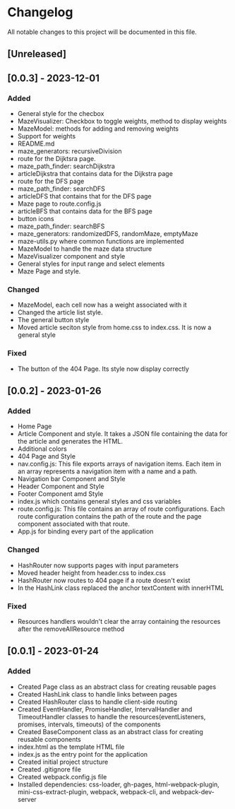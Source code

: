 # Changelog

All notable changes to this project will be documented in this file.

## [Unreleased]

## [0.0.3] - 2023-12-01

### Added
- General style for the checbox
- MazeVisualizer: Checkbox to toggle weights, method to display weights
- MazeModel: methods for adding and removing weights
- Support for weights
- README.md
- maze_generators: recursiveDivision
- route for the Dijktsra page.
- maze_path_finder: searchDijkstra
- articleDijkstra that contains data for the Dijkstra page
- route for the DFS page
- maze_path_finder: searchDFS
- articleDFS that contains that for the DFS page
- Maze page to route.config.js
- articleBFS that contains data for the BFS page
- button icons
- maze_path_finder: searchBFS
- maze_generators: randomizedDFS, randomMaze, emptyMaze
- maze-utils.py where common functions are implemented
- MazeModel to handle the maze data structure
- MazeVisualizer component and style
- General styles for input range and select elements
- Maze Page and style.

### Changed
- MazeModel, each cell now has a weight associated with it
- Changed the article list style.
- The general button style
- Moved article seciton style from home.css to index.css. It is now a general style

### Fixed
- The button of the 404 Page. Its style now display correctly

## [0.0.2] - 2023-01-26

### Added
- Home Page 
- Article Component and style. It takes a JSON file containing the data for the article and generates the HTML.
- Additional colors
- 404 Page and Style
- nav.config.js: This file exports arrays of navigation items. Each item in an array represents a navigation item with a name and a path.
- Navigation bar Component and Style
- Header Component and Style
- Footer Component amd Style
- index.js which contains general styles and css variables
- route.config.js: This file contains an array of route configurations. Each route configuration contains the path of the route and the page component associated with that route.
- App.js for binding every part of the application

### Changed
- HashRouter now supports pages with input parameters
- Moved header height from header.css to index.css
- HashRouter now routes to 404 page if a route doesn't exist
- In the HashLink class replaced the anchor textContent with innerHTML

### Fixed
- Resources handlers wouldn't clear the array containing the resources after the removeAllResource method

## [0.0.1] - 2023-01-24

### Added
- Created Page class as an abstract class for creating reusable pages
- Created HashLink class to handle links between pages
- Created HashRouter class to handle client-side routing
- Created EventHandler, PromiseHandler, IntervalHandler and TimeoutHandler classes to handle the resources(eventListeners, promises, intervals, timeouts) of the components
- Created BaseComponent class as an abstract class for creating reusable components
- index.html as the template HTML file
- index.js as the entry point for the application
- Created initial project structure
- Created .gitignore file
- Created webpack.config.js file
- Installed dependencies: css-loader, gh-pages, html-webpack-plugin, mini-css-extract-plugin, webpack, webpack-cli, and webpack-dev-server


